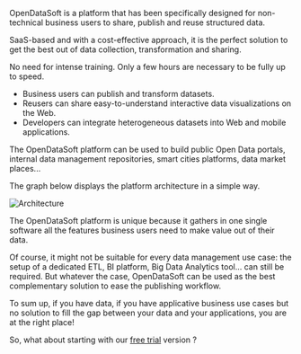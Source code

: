 OpenDataSoft is a platform that has been specifically designed for non-technical business users to share, publish and reuse structured data.

SaaS-based and with a cost-effective approach, it is the perfect solution to get the best out of data collection, transformation and sharing.

No need for intense training. Only a few hours are necessary to be fully up to speed.

 * Business users can publish and transform datasets.
 * Reusers can share easy-to-understand interactive data visualizations on the Web.
 * Developers can integrate heterogeneous datasets into Web and mobile applications.
 
The OpenDataSoft platform can be used to build public Open Data portals, internal data management repositories, smart cities platforms, data market places...

The graph below displays the platform architecture in a simple way.

![Architecture](simple-architecture-model.jpg)

The OpenDataSoft platform is unique because it gathers in one single software all the features business users need to make value out of their data.

Of course, it might not be suitable for every data management use case: the setup of a dedicated ETL, BI platform, Big Data Analytics tool... can still be required. But whatever the case, OpenDataSoft can be used as the best complementary solution to ease the publishing workflow.

To sum up, if you have data, if you have applicative business use cases but no solution to fill the gap between your data and your applications, you are at the right place!

So, what about starting with our [free trial](http://playground.opendatasoft.com/signup) version ?